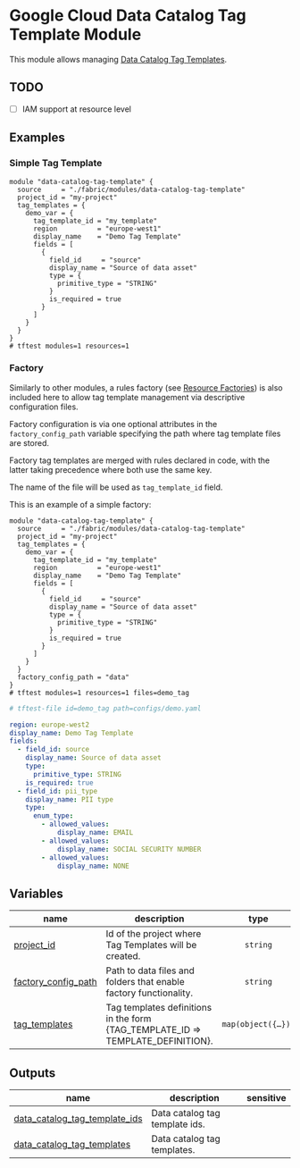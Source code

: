# Google Cloud Data Catalog Tag Template Module

This module allows managing [Data Catalog Tag Templates](https://cloud.google.com/data-catalog/docs/tags-and-tag-templates).

## TODO

- [ ] IAM support at resource level

## Examples

### Simple Tag Template

```hcl
module "data-catalog-tag-template" {
  source     = "./fabric/modules/data-catalog-tag-template"
  project_id = "my-project"
  tag_templates = {
    demo_var = {
      tag_template_id = "my_template"
      region          = "europe-west1"
      display_name    = "Demo Tag Template"
      fields = [
        {
          field_id     = "source"
          display_name = "Source of data asset"
          type = {
            primitive_type = "STRING"
          }
          is_required = true
        }
      ]
    }
  }
}
# tftest modules=1 resources=1
```

### Factory

Similarly to other modules, a rules factory (see [Resource Factories](../../blueprints/factories/)) is also included here to allow tag template management via descriptive configuration files.

Factory configuration is via one optional attributes in the `factory_config_path` variable specifying the path where tag template files are stored.

Factory tag templates are merged with rules declared in code, with the latter taking precedence where both use the same key.

The name of the file will be used as `tag_template_id` field.

This is an example of a simple factory:

```hcl
module "data-catalog-tag-template" {
  source     = "./fabric/modules/data-catalog-tag-template"
  project_id = "my-project"
  tag_templates = {
    demo_var = {
      tag_template_id = "my_template"
      region          = "europe-west1"
      display_name    = "Demo Tag Template"
      fields = [
        {
          field_id     = "source"
          display_name = "Source of data asset"
          type = {
            primitive_type = "STRING"
          }
          is_required = true
        }
      ]
    }
  }
  factory_config_path = "data"
}
# tftest modules=1 resources=1 files=demo_tag
```

```yaml
# tftest-file id=demo_tag path=configs/demo.yaml

region: europe-west2
display_name: Demo Tag Template
fields:
  - field_id: source
    display_name: Source of data asset
    type:
      primitive_type: STRING
    is_required: true
  - field_id: pii_type
    display_name: PII type
    type:
      enum_type:
        - allowed_values:
            display_name: EMAIL
        - allowed_values:
            display_name: SOCIAL SECURITY NUMBER
        - allowed_values:
            display_name: NONE
```
<!-- BEGIN TFDOC -->
## Variables

| name | description | type | required | default |
|---|---|:---:|:---:|:---:|
| [project_id](variables.tf#L23) | Id of the project where Tag Templates will be created. | <code>string</code> | ✓ |  |
| [factory_config_path](variables.tf#L17) | Path to data files and folders that enable factory functionality. | <code>string</code> |  | <code>&#34;data&#34;</code> |
| [tag_templates](variables.tf#L28) | Tag templates definitions in the form {TAG_TEMPLATE_ID => TEMPLATE_DEFINITION}. | <code title="map&#40;object&#40;&#123;&#10;  display_name &#61; optional&#40;string&#41;&#10;  force_delete &#61; optional&#40;bool, false&#41;&#10;  region       &#61; string&#10;  fields &#61; list&#40;object&#40;&#123;&#10;    field_id     &#61; string&#10;    display_name &#61; optional&#40;string&#41;&#10;    description  &#61; optional&#40;string&#41;&#10;    type &#61; object&#40;&#123;&#10;      primitive_type &#61; optional&#40;string&#41;&#10;      enum_type &#61; optional&#40;list&#40;object&#40;&#123;&#10;        allowed_values &#61; object&#40;&#123;&#10;          display_name &#61; string&#10;        &#125;&#41;&#10;      &#125;&#41;&#41;, null&#41;&#10;    &#125;&#41;&#10;    is_required &#61; optional&#40;bool, false&#41;&#10;    order       &#61; optional&#40;number&#41;&#10;  &#125;&#41;&#41;&#10;&#125;&#41;&#41;">map&#40;object&#40;&#123;&#8230;&#125;&#41;&#41;</code> |  | <code>&#123;&#125;</code> |

## Outputs

| name | description | sensitive |
|---|---|:---:|
| [data_catalog_tag_template_ids](outputs.tf#L17) | Data catalog tag template ids. |  |
| [data_catalog_tag_templates](outputs.tf#L22) | Data catalog tag templates. |  |
<!-- END TFDOC -->

